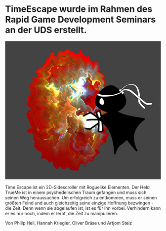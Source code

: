 # TimeEscape wurde im Rahmen des Rapid Game Development Seminars an der UDS erstellt.

![TimeEscapeLogo](https://github.com/hannahkriegler/TimeEscape/blob/master/TimeEscape_Logo.PNG)


Time Escape ist ein 2D-Sidescroller mit Roguelike Elementen. Der Held TrueMe ist in einem psychedelischen Traum gefangen und muss sich seinen Weg heraussuchen. Um erfolgreich zu entkommen, muss er seinen größten Feind und auch gleichzeitig seine einzige Hoffnung bezwingen - die Zeit. Denn wenn sie abgelaufen ist, ist es für ihn vorbei. Verhindern kann er es nur noch, indem er lernt, die Zeit zu manipulieren.

Von Philip Hell, Hannah Kriegler, Oliver Bräse und Artjom Steiz
